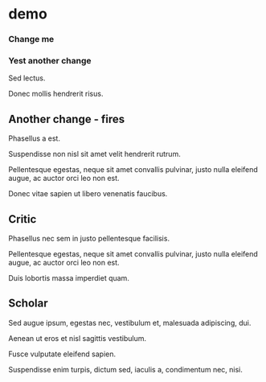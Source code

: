 # demo

### Change me


### Yest another change

Sed lectus.

Donec mollis hendrerit risus.


## Another change - fires

Phasellus a est.

Suspendisse non nisl sit amet velit hendrerit rutrum.

Pellentesque egestas, neque sit amet convallis pulvinar, justo nulla eleifend augue, ac auctor orci leo non est.

Donec vitae sapien ut libero venenatis faucibus.


## Critic

Phasellus nec sem in justo pellentesque facilisis.

Pellentesque egestas, neque sit amet convallis pulvinar, justo nulla eleifend augue, ac auctor orci leo non est.

Duis lobortis massa imperdiet quam.


## Scholar

Sed augue ipsum, egestas nec, vestibulum et, malesuada adipiscing, dui.

Aenean ut eros et nisl sagittis vestibulum.

Fusce vulputate eleifend sapien.

Suspendisse enim turpis, dictum sed, iaculis a, condimentum nec, nisi.

